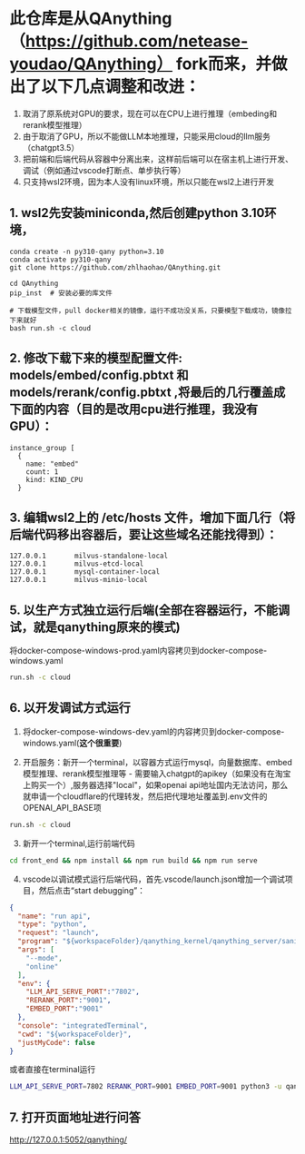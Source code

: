 # 此仓库是从QAnything（https://github.com/netease-youdao/QAnything） fork而来，并做出了以下几点调整和改进：
1. 取消了原系统对GPU的要求，现在可以在CPU上进行推理（embeding和rerank模型推理）
2. 由于取消了GPU，所以不能做LLM本地推理，只能采用cloud的llm服务（chatgpt3.5）
3. 把前端和后端代码从容器中分离出来，这样前后端可以在宿主机上进行开发、调试（例如通过vscode打断点、单步执行等）
4. 只支持wsl2环境，因为本人没有linux环境，所以只能在wsl2上进行开发




## 1. wsl2先安装miniconda,然后创建python 3.10环境，
```
conda create -n py310-qany python=3.10
conda activate py310-qany
git clone https://github.com/zhlhaohao/QAnything.git

cd QAnything
pip_inst  # 安装必要的库文件

# 下载模型文件，pull docker相关的镜像，运行不成功没关系，只要模型下载成功，镜像拉下来就好
bash run.sh -c cloud
```

## 2. 修改下载下来的模型配置文件: models/embed/config.pbtxt 和 models/rerank/config.pbtxt ,将最后的几行覆盖成下面的内容（目的是改用cpu进行推理，我没有GPU）：
```
instance_group [
  {
    name: "embed"
    count: 1
    kind: KIND_CPU
  }
```

## 3. 编辑wsl2上的 /etc/hosts 文件，增加下面几行（将后端代码移出容器后，要让这些域名还能找得到）：

```
127.0.0.1       milvus-standalone-local
127.0.0.1       milvus-etcd-local
127.0.0.1       mysql-container-local
127.0.0.1       milvus-minio-local
```


## 5. 以生产方式独立运行后端(全部在容器运行，不能调试，就是qanything原来的模式)
将docker-compose-windows-prod.yaml内容拷贝到docker-compose-windows.yaml
```bash
run.sh -c cloud
```

## 6. 以开发调试方式运行
  1. 将docker-compose-windows-dev.yaml的内容拷贝到docker-compose-windows.yaml(**这个很重要**)

  2. 开启服务：新开一个terminal，以容器方式运行mysql，向量数据库、embed模型推理、rerank模型推理等 - 需要输入chatgpt的apikey（如果没有在淘宝上购买一个）,服务器选择"local"，如果openai api地址国内无法访问，那么就申请一个cloudflare的代理转发，然后把代理地址覆盖到.env文件的OPENAI_API_BASE项
  ```bash
  run.sh -c cloud
  ```


  3. 新开一个terminal,运行前端代码
  ```bash
  cd front_end && npm install && npm run build && npm run serve
  ```

  4. vscode以调试模式运行后端代码，首先.vscode/launch.json增加一个调试项目，然后点击“start debugging”：
  ```json
  {
    "name": "run api",
    "type": "python",
    "request": "launch",
    "program": "${workspaceFolder}/qanything_kernel/qanything_server/sanic_api.py",
    "args": [
      "--mode",
      "online"
    ],
    "env": {
      "LLM_API_SERVE_PORT":"7802",
      "RERANK_PORT":"9001",
      "EMBED_PORT":"9001"
    },      
    "console": "integratedTerminal",
    "cwd": "${workspaceFolder}",
    "justMyCode": false
  }
  ```

  或者直接在terminal运行
  ```bash
  LLM_API_SERVE_PORT=7802 RERANK_PORT=9001 EMBED_PORT=9001 python3 -u qanything_kernel/qanything_server/sanic_api.py --mode "online"
  ```


## 7. 打开页面地址进行问答
http://127.0.0.1:5052/qanything/



